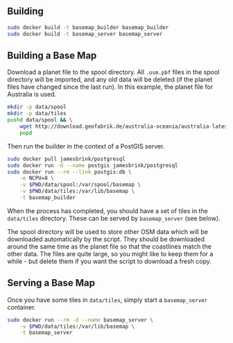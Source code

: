 
## Building

```bash
sudo docker build -t basemap_builder basemap_builder
sudo docker build -t basemap_server basemap_server
```

## Building a Base Map

Download a planet file to the spool directory. All `.osm.pbf` files in the spool
directory will be imported, and any old data will be deleted (if the planet
files have changed since the last run). In this example, the planet file for
Australia is used.

```bash
mkdir -p data/spool
mkdir -p data/tiles
pushd data/spool && \
    wget http://download.geofabrik.de/australia-oceania/australia-latest.osm.bz2 && \
    popd
```

Then run the builder in the context of a PostGIS server.

```bash
sudo docker pull jamesbrink/postgresql
sudo docker run -d --name postgis jamesbrink/postgresql
sudo docker run --rm --link postgis:db \
    -e NCPU=8 \
    -v $PWD/data/spool:/var/spool/basemap \
    -v $PWD/data/tiles:/var/lib/basemap \
    -t basemap_builder
```

When the process has completed, you should have a set of tiles in the
`data/tiles` directory. These can be served by `basemap_server` (see below).

The spool directory will be used to store other OSM data which will be
downloaded automatically by the script. They should be downloaded around the
same time as the planet file so that the coastlines match the other data. The
files are quite large, so you might like to keep them for a while - but delete
them if you want the script to download a fresh copy.

## Serving a Base Map

Once you have some tiles in `data/tiles`, simply start a `basemap_server`
container.

```bash
sudo docker run --rm -d --name basemap_server \
    -v $PWD/data/tiles:/var/lib/basemap \
    -t basemap_server
```

